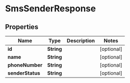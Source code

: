 # SmsSenderResponse

## Properties
Name | Type | Description | Notes
------------ | ------------- | ------------- | -------------
**id** | **String** |  |  [optional]
**name** | **String** |  |  [optional]
**phoneNumber** | **String** |  |  [optional]
**senderStatus** | **String** |  |  [optional]
